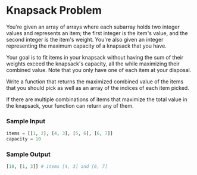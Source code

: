 # Knapsack Problem

You're given an array of arrays where each subarray holds two integer values
and represents an item; the first integer is the item's value, and the second integer is the item's weight. You're also given an integer
representing the maximum capacity of a knapsack that you have.

Your goal is to fit items in your knapsack without having the sum of their
weights exceed the knapsack's capacity, all the while maximizing their
combined value. Note that you only have one of each item at your disposal.

Write a function that returns the maximized combined value of the items that you should pick as well as an array of the indices of each item picked.

If there are multiple combinations of items that maximize the total value
in the knapsack, your function can return any of them.

### Sample Input

```python
items = [[1, 2], [4, 3], [5, 6], [6, 7]]
capacity = 10
```

### Sample Output

```python
[10, [1, 3]] # items [4, 3] and [6, 7]
```
